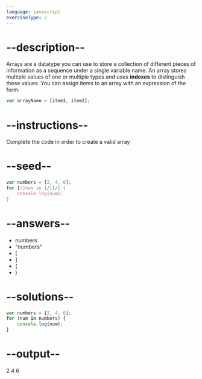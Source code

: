 ```yaml
---
language: javascript
exerciseType: 2
---
```


# --description--

Arrays are a datatype you can use to store a collection of different pieces of information as a sequence under a single variable name.
An array stores multiple values of one or multiple types and uses **indexes** to distinguish these values.
You can assign items to an array with an expression of the form:
```javascript
var arrayName = [item1, item2];
```

# --instructions--

Complete the code in order to create a valid array

# --seed--

```javascript
var numbers = [2, 4, 6];
for [/]num in [/][/] {
    console.log(num);
}
```

# --answers--

- numbers
- "numbers"
- [
- ]
- (
- )

# --solutions--

```javascript
var numbers = [2, 4, 6];
for (num in numbers) {
    console.log(num);
}
```

# --output--

2
4
6
